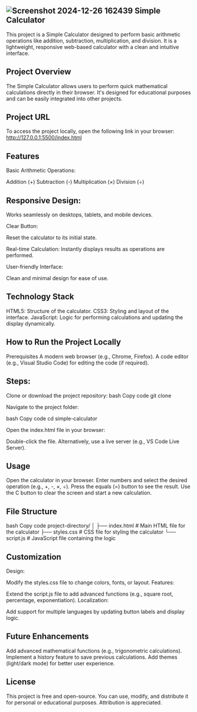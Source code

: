 ![Screenshot 2024-12-26 162439](https://github.com/user-attachments/assets/ffb64019-5504-465a-822a-a8a2677e8106)
Simple Calculator
--------------------------------
This project is a Simple Calculator designed to perform basic arithmetic operations like addition, subtraction, multiplication, and division. It is a lightweight, responsive web-based calculator with a clean and intuitive interface.

Project Overview
-------------------------
The Simple Calculator allows users to perform quick mathematical calculations directly in their browser. It's designed for educational purposes and can be easily integrated into other projects.

Project URL
------------------------
To access the project locally, open the following link in your browser:
http://127.0.0.1:5500/index.html

Features
--------------------------
Basic Arithmetic Operations:

Addition (+)
Subtraction (-)
Multiplication (×)
Division (÷)

Responsive Design:
----------------------------
Works seamlessly on desktops, tablets, and mobile devices.

Clear Button:

Reset the calculator to its initial state.

Real-time Calculation:
Instantly displays results as operations are performed.

User-friendly Interface:

Clean and minimal design for ease of use.

Technology Stack
------------------------------------------
HTML5: Structure of the calculator.
CSS3: Styling and layout of the interface.
JavaScript: Logic for performing calculations and updating the display dynamically.

How to Run the Project Locally
--------------------------------------------
Prerequisites
A modern web browser (e.g., Chrome, Firefox).
A code editor (e.g., Visual Studio Code) for editing the code (if required).

Steps:
----------
Clone or download the project repository:
bash
Copy code
git clone <repository-url>

Navigate to the project folder:

bash
Copy code
cd simple-calculator

Open the index.html file in your browser:

Double-click the file.
Alternatively, use a live server (e.g., VS Code Live Server).

Usage
------------------------------------
Open the calculator in your browser.
Enter numbers and select the desired operation (e.g., +, -, ×, ÷).
Press the equals (=) button to see the result.
Use the C button to clear the screen and start a new calculation.

File Structure
----------------------------------------
bash
Copy code
project-directory/
│
├── index.html         # Main HTML file for the calculator
├── styles.css         # CSS file for styling the calculator
└── script.js          # JavaScript file containing the logic

Customization
-------------------------------------
Design:

Modify the styles.css file to change colors, fonts, or layout.
Features:

Extend the script.js file to add advanced functions (e.g., square root, percentage, exponentiation).
Localization:

Add support for multiple languages by updating button labels and display logic.

Future Enhancements
--------------------------------
Add advanced mathematical functions (e.g., trigonometric calculations).
Implement a history feature to save previous calculations.
Add themes (light/dark mode) for better user experience.

License
-----------------------------
This project is free and open-source. You can use, modify, and distribute it for personal or educational purposes. Attribution is appreciated.


